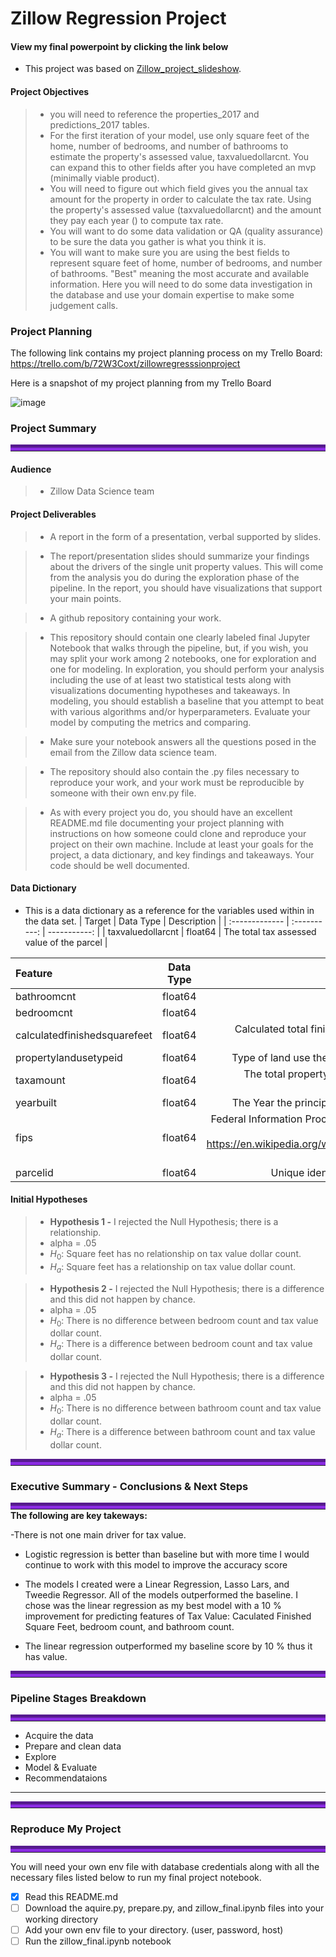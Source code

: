 # Zillow Regression Project

#### View my final powerpoint by clicking the link below
- This project was based on [Zillow_project_slideshow](https://www.canva.com/design/DAEhUSbRcyM/4YXSwC3HlhsAWvHlPb94xg/view?utm_content=DAEhUSbRcyM&utm_campaign=designshare&utm_medium=link&utm_source=publishsharelink).

#### Project Objectives
> - you will need to reference the properties_2017 and predictions_2017 tables.
> - For the first iteration of your model, use only square feet of the home, number of bedrooms, and number of bathrooms to estimate the property's assessed value, taxvaluedollarcnt. You can expand this to other fields after you have completed an mvp (minimally viable product).
> - You will need to figure out which field gives you the annual tax amount for the property in order to calculate the tax rate. Using the property's assessed value (taxvaluedollarcnt) and the amount they pay each year (<field name>) to compute tax rate.
> - You will want to do some data validation or QA (quality assurance) to be sure the data you gather is what you think it is.
> - You will want to make sure you are using the best fields to represent square feet of home, number of bedrooms, and number of bathrooms. "Best" meaning the most accurate and available information. Here you will need to do some data investigation in the database and use your domain expertise to make some judgement calls.

### Project Planning 

The following link contains my project planning process on my Trello Board: https://trello.com/b/72W3Coxt/zillowregresssionproject

Here is a snapshot of my project planning from my Trello Board

![image](https://user-images.githubusercontent.com/80718476/122064596-e2569880-cdb6-11eb-805f-7bc4c891acf9.png)

### Project Summary
<hr style="border-top: 10px groove blueviolet; margin-top: 1px; margin-bottom: 1px"></hr>


#### Audience
> - Zillow Data Science team

#### Project Deliverables
> - A report in the form of a presentation, verbal supported by slides.

> - The report/presentation slides should summarize your findings about the drivers of the single unit property values. This will come from the analysis you do during the exploration phase of the pipeline. In the report, you should have visualizations that support your main points.

> - A github repository containing your work.

   > - This repository should contain one clearly labeled final Jupyter Notebook that walks through the pipeline, but, if you wish, you may split your work among 2 notebooks, one for exploration and one for modeling. In exploration, you should perform your analysis including the use of at least two statistical tests along with visualizations documenting hypotheses and takeaways. In modeling, you should establish a baseline that you attempt to beat with various algorithms and/or hyperparameters. Evaluate your model by computing the metrics and comparing.

   > - Make sure your notebook answers all the questions posed in the email from the Zillow data science team.

  > - The repository should also contain the .py files necessary to reproduce your work, and your work must be reproducible by someone with their own env.py file.
  
  > - As with every project you do, you should have an excellent README.md file documenting your project planning with instructions on how someone could clone and reproduce your project on their own machine. Include at least your goals for the project, a data dictionary, and key findings and takeaways. Your code should be well documented.


#### Data Dictionary
    
- This is a data dictionary as a reference for the variables used within in the data set.
 |   Target    |  Data Type   | Description    |
| :------------- | :----------: | -----------: |
|  taxvaluedollarcnt | float64   | The total tax assessed value of the parcel |

|   Feature      |  Data Type   | Description    |
| :------------- | :----------: | -----------: |
|  bathroomcnt | float64   | number of bathrooms  |
| bedroomcnt   | float64 | number of bedrooms|
| calculatedfinishedsquarefeet   | float64 | Calculated total finished living area of the home |
| propertylandusetypeid  | float64   | Type of land use the property is zoned for|
| taxamount  | float64 |The total property tax assessed for that assessment year|
| yearbuilt  | float64 |  The Year the principal residence was built |
| fips  | float64 | Federal Information Processing Standard code -  see https://en.wikipedia.org/wiki/FIPS_county_code for more details|
| parcelid | float64 | Unique identifier for parcels (lots) |



#### Initial Hypotheses

> - **Hypothesis 1 -** I rejected the Null Hypothesis; there is a relationship.
> - alpha = .05
> - $H_0$: Square feet has no relationship on tax value dollar count. 
> - $H_a$: Square feet has a relationship on tax value dollar count. 

> - **Hypothesis 2 -** I rejected the Null Hypothesis; there is a difference and this did not happen by chance.
> - alpha = .05
> - $H_0$: There is no difference between bedroom count and tax value dollar count.
> - $H_a$: There is a difference between bedroom count and tax value dollar count.

> - **Hypothesis 3 -** I rejected the Null Hypothesis; there is a difference and this did not happen by chance.
> - alpha = .05
> - $H_0$: There is no difference between bathroom count and tax value dollar count.
> - $H_a$: There is a difference between bathroom count and tax value dollar count.

<hr style="border-top: 10px groove blueviolet; margin-top: 1px; margin-bottom: 1px"></hr>

### Executive Summary - Conclusions & Next Steps
<hr style="border-top: 10px groove blueviolet; margin-top: 1px; margin-bottom: 1px"></hr>
<b>The following are key takeways:</b>

  -There is not one main driver for tax value.
 
 - Logistic regression is better than baseline but with more time I would continue to work with this model to improve the accuracy score
  
  - The models I created were a  Linear Regression, Lasso Lars, and Tweedie Regressor. All of the models outperformed the baseline. I chose was the linear regression as my best model with a 10 % improvement for predicting features of Tax Value: Caculated Finished Square Feet, bedroom count, and bathroom count.
  
  -  The linear regression  outperformed my baseline score by 10 % thus it has value.


<hr style="border-top: 10px groove blueviolet; margin-top: 1px; margin-bottom: 1px"></hr>

### Pipeline Stages Breakdown

<hr style="border-top: 10px groove blueviolet; margin-top: 1px; margin-bottom: 1px"></hr>

- Acquire the data
- Prepare and clean data
- Explore 
- Model & Evaluate
- Recommendataions


___

<hr style="border-top: 10px groove blueviolet; margin-top: 1px; margin-bottom: 1px"></hr>



### Reproduce My Project

<hr style="border-top: 10px groove blueviolet; margin-top: 1px; margin-bottom: 1px"></hr>

You will need your own env file with database credentials along with all the necessary files listed below to run my final project notebook. 
- [x] Read this README.md
- [ ] Download the aquire.py, prepare.py, and zillow_final.ipynb files into your working directory
- [ ] Add your own env file to your directory. (user, password, host)
- [ ] Run the zillow_final.ipynb notebook
